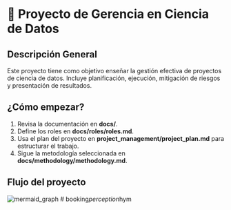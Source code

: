 # 📖 Proyecto de Gerencia en Ciencia de Datos
## Descripción General
Este proyecto tiene como objetivo enseñar la gestión efectiva de proyectos de ciencia de datos.
Incluye planificación, ejecución, mitigación de riesgos y presentación de resultados.
## ¿Cómo empezar?
1. Revisa la documentación en **docs/**.
2. Define los roles en **docs/roles/roles.md**.
3. Usa el plan del proyecto en **project_management/project_plan.md** para estructurar el trabajo.
4. Sigue la metodología seleccionada en **docs/methodology/methodology.md**.

## Flujo del proyecto

![mermaid_graph](https://www.mermaidchart.com/raw/fd80f11d-721b-41d3-baa6-6417bad5a430?theme=light&version=v0.1&format=svg)
#   b o o k i n g _ p e r c e p t i o n _ h y m  
 
